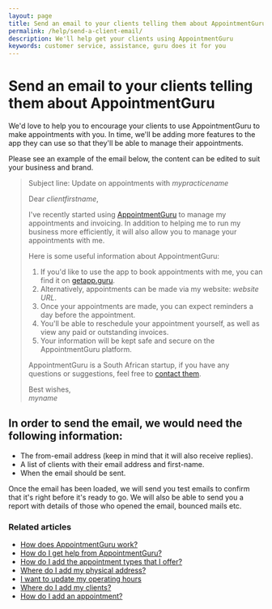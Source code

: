 ```yaml
---
layout: page
title: Send an email to your clients telling them about AppointmentGuru
permalink: /help/send-a-client-email/
description: We'll help get your clients using AppointmentGuru
keywords: customer service, assistance, guru does it for you
---
```


# Send an email to your clients telling them about AppointmentGuru

We'd love to help you to encourage your clients to use AppointmentGuru to make appointments with you. In time, we'll be adding more features to the app they can use so that they'll be able to manage their appointments.

Please see an example of the email below, the content can be edited to suit your business and brand.

> Subject line: Update on appointments with *mypracticename*
>
> Dear *clientfirstname*,
>
> I've recently started using [AppointmentGuru](https://appointmentguru.co/) to manage my appointments and invoicing. In addition to helping me to run my business more efficiently, it will also allow you to manage your appointments with me.
>
> Here is some useful information about AppointmentGuru:
>
> 1. If you'd like to use the app to book appointments with me, you can find it on [getapp.guru](http://www.getapp.guru/).
> 2. Alternatively, appointments can be made via my website: *website URL*.
> 3. Once your appointments are made, you can expect reminders a day before the appointment.
> 4. You'll be able to reschedule your appointment yourself, as well as view any paid or outstanding invoices.
> 5. Your information will be kept safe and secure on the AppointmentGuru platform.
>
> AppointmentGuru is a South African startup, if you have any questions or suggestions, feel free to [contact them](mailto:support@appointmentguru.co).
>
> Best wishes,  
> *myname*

## In order to send the email, we would need the following information:

* The from-email address (keep in mind that it will also receive replies).
* A list of clients with their email address and first-name.
* When the email should be sent.

Once the email has been loaded, we will send you test emails to confirm that it's right before it's ready to go. We will also be able to send you a report with details of those who opened the email, bounced mails etc.

### Related articles

* [How does AppointmentGuru work?](/help/how-does-appointmentguru-work)
* [How do I get help from AppointmentGuru?](/help/how-do-I-get-help)
* [How do I add the appointment types that I offer?](/help/add-appointment-types)
* [Where do I add my physical address?](/help/add-address)
* [I want to update my operating hours](/help/update-operating-hours)
* [Where do I add my clients?](/help/add-clients)
* [How do I add an appointment?](/help/add-an-appointment)
